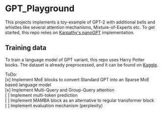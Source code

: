 # GPT_Playground
This projects implements a toy-example of GPT-2 with additional bells and whistles like several attention mechanisms, Mixture-of-Experts etc. 
To get started, this repo relies on [Karpathy's nanoGPT](https://github.com/karpathy/nanoGPT) implementation. 

## Training data
To train a language model of GPT variant, this repo uses Harry Potter books. The dataset is already preprocessed, and it
can be found on [Kaggle](https://www.kaggle.com/datasets/moxxis/harry-potter-lstm).


ToDo:\
[x] Implement MoE blocks to convert Standard GPT into an Sparse MoE based language model\
[x] Implement Multi-Query and Group-Query attention\
[ ] Implement multi-token prediction\
[ ] Implement MAMBA block as an alternative to regular transformer block\
[ ] Implement evaluation mechanism (perplexity)
